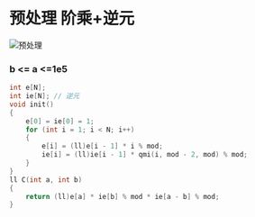 # 预处理 阶乘+逆元

![预处理](https://user-images.githubusercontent.com/95573252/206400420-d3cc2d30-c68b-43a4-9e56-9529d2b49016.png)

### b <= a <=1e5

```c++
int e[N];
int ie[N]; // 逆元
void init()
{
    e[0] = ie[0] = 1;
    for (int i = 1; i < N; i++)
    {
        e[i] = (ll)e[i - 1] * i % mod;
        ie[i] = (ll)ie[i - 1] * qmi(i, mod - 2, mod) % mod;
    }
}
ll C(int a, int b)
{
    return (ll)e[a] * ie[b] % mod * ie[a - b] % mod;
}
```

